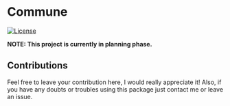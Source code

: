 # Commune

[![License](https://img.shields.io/badge/license-MIT-informational.svg)](https://opensource.org/licenses/MIT)

**NOTE: This project is currently in planning phase.**

## Contributions

Feel free to leave your contribution here, I would really appreciate it!
Also, if you have any doubts or troubles using this package just contact me or leave an issue.
